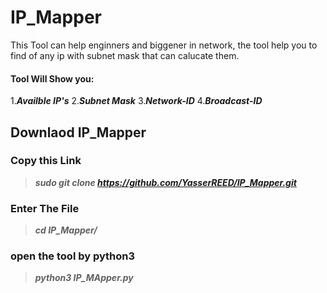 # IP_Mapper
This Tool can help enginners and biggener in network, the tool help you to find of any ip with subnet mask that can calucate them.

#### Tool Will Show you:
1.***Availble IP's***
2.***Subnet Mask*** 
3.***Network-ID***
4.***Broadcast-ID*** 


## Downlaod IP_Mapper

### Copy this Link
> ***sudo git clone https://github.com/YasserREED/IP_Mapper.git***

### Enter The File
> ***cd IP_Mapper/***

### open the tool by python3
> ***python3 IP_MApper.py***
